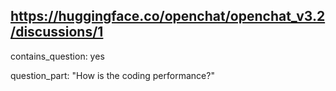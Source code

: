 ## https://huggingface.co/openchat/openchat_v3.2/discussions/1

contains_question: yes

question_part: "How is the coding performance?"